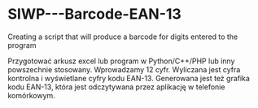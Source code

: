# SIWP---Barcode-EAN-13
Creating a script that will produce a barcode for digits entered to the program

Przygotować arkusz excel lub program w Python/C++/PHP lub inny powszechnie stosowany.
Wprowadzamy 12 cyfr. Wyliczana jest cyfra kontrolna i wyświetlane cyfry kodu EAN-13.
Generowana jest też grafika kodu EAN-13, która jest odczytywana przez aplikację w telefonie komórkowym.

